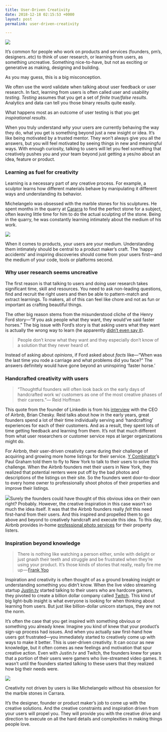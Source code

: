 ```yaml
---
title: User-Driven Creativity
date: 2018-12-18 02:15:53 +0000
layout: post
permalink: user-driven-creativity

---
```

![](https://cdn-images-1.medium.com/max/800/1*ewnTGSGjToNj8NrdmCq9Fw.jpeg)

It’s common for people who work on products and services (founders, pm’s, designers..etc) to think of user research, or learning from users, as something uncreative. Something nice-to-have, but not as exciting or generative as making, designing and building.

As you may guess, this is a big misconception.

We often use the word validate when talking about user feedback or user research. In fact, learning from users is often called user and usability _testing_. _Testing_ assumes that you get a set of _finite true/false results_. Analytics and data can tell you those binary results quite easily.   
  
What happens most as an outcome of user testing is that you get _inspirational results_.

When you truly understand _why_ your users  are currently behaving the way they do, what you get is something beyond just a new insight or idea. It‘s like being motivated by a trusted mentor. They won’t always give you all the answers, but you will feel motivated by seeing things in new and meaningful ways. With enough curiosity, talking to users will let you feel something that creatively pushes you and your team beyond just getting a yes/no about an idea, feature or product.

### Learning as fuel for creativity

Learning is a necessary part of any creative process. For example, a sculptor learns how different materials behave by manipulating it different ways and understanding its behavior.

Michelangelo was obsessed with the marble stones for his sculptures. He spent months in the quarry at [Cararra](https://en.wikipedia.org/wiki/Carrara_marble) to find the perfect stone for a subject, often leaving little time for him to do the actual sculpting of the stone. Being in the quarry, he was constantly learning intimately about the medium of his work.

![](https://cdn-images-1.medium.com/max/800/1*JRx-OikxvtaTOU98Zg3G9g.jpeg)

When it comes to products, your users are your medium. Understanding them intimately should be central to a product maker’s craft. The ‘happy accidents’ and inspiring discoveries should come from your users first—and the medium of your code, tools or platforms second.

### **Why user research seems uncreative**

The first reason is that talking to users and doing user research takes significant time, skill and resources. You need to ask non-leading questions, find and recruit the right users and then be able to pattern-match and extract learnings. To makers, all of this can feel like chore and not as fun or important as crafting beautiful things.

The other big reason stems from the misunderstood cliche of the Henry Ford story—”If you ask people what they want, they would’ve said faster horses.” The big issue with Ford’s story is that asking users what they want is actually the wrong way to learn (he apparently [didn’t even say it](http://%28apparently%20he%20didn%27t%20even%20say%20this%29)).

> People don’t know what they want and they especially don’t know of a solution that they never heard of.

Instead of asking about _opinions_, if Ford asked about _facts_ like—“When was the last time you rode a carriage and what problems did you face?” The answers definitely would have gone beyond an uninspiring ‘faster horse.’

### Handcrafted creativity with users

> “Thoughtful founders will often look back on the early days of handcrafted work w/ customers as one of the most creative phases of their careers.”— Reid Hoffman

This quote from the founder of Linkedin is from his [interview](https://mastersofscale.com/brian-chesky-handcrafted/) with the CEO of Airbnb, Brian Chesky. Reid talks about how in the early years, great founders spend a lot of their time individually serving and ‘handcrafting’ experiences for each of their customers. And as a result, they spent lots of time getting feedback and learning from them. It’s not that much different from what user researchers or customer service reps at larger organizations might do.

For Airbnb, their user-driven creativity came during their challenge of acquiring and growing more home listings for their service. [Y Combinator]()’s Paul Graham told them to fly to New York to talk to their users to solve this challenge. When the Airbnb founders met their users in New York, they realized that potential renters were put off by the bad photos and descriptions of the listings on their site. So the founders went door-to-door to every home owner to professionally shoot photos of their properties and improve their listings.

![](https://cdn-images-1.medium.com/max/800/1*kA7qDprGCNhe_WYu3gYTEw.jpeg)Surely the founders could have thought of this obvious idea on their own right? Probably. However, the creative inspiration in this case wasn’t so much the idea itself. It was that the Airbnb founders really _felt_ this need first-hand from their users. And this inspired and propelled them to go above and beyond to creatively handcraft and execute this idea. To this day, Airbnb provides in-home [professional photo services](https://www.airbnb.com/professional_photography) for their property listers.

### Inspiration beyond knowledge

> There is nothing like watching a person either, smile with delight or just gnash their teeth and struggle and be frustrated when they’re using your product. It’s those kinds of stories that really, really fire me up — [Frank Yoo](https://www.frankyoo.com/)

Inspiration and creativity is often thought of as a ground breaking insight or understanding something you didn’t know. When the live video streaming startup [Justin.tv](https://en.wikipedia.org/wiki/Justin.tv) started talking to their users who are hardcore gamers, they pivoted to create a billion dollar company called [Twitch](http://www.twtich.tv). This kind of big light-bulb insight is what everyone is looking for when thinking about learning from users. But just like billion-dollar unicorn startups, they are not the norm.

It’s often the case that you get inspired with something obvious or something you already knew. Imagine you kind of knew that your product’s sign-up process had issues. And when you actually saw first-hand how users got frustrated—you immediately started to creatively come up with ways to make it better. This is user-driven creativity. It can occur as new knowledge, but it often comes as new feelings and motivation that spur creative action. Even with Justin.tv and Twitch, the founders knew for years that a portion of their users were gamers who live-streamed video games. It wasn’t until the founders started talking to these users that they realized how big their needs were.

![](https://cdn-images-1.medium.com/max/800/1*djYj7Bsx4RD4p-T8z5uU4g.jpeg)

Creativity not driven by users is like Michelangelo without his obsession for the marble stones in Carrara.

It’s the designer, founder or product maker’s job to come up with the creative solutions. And the creative constraints and inspiration driven from your users will propel you. They will provide you with the creative drive and direction to execute on all the hard details and complexities in making things people love.